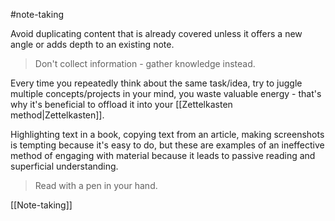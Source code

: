 #note-taking 

Avoid duplicating content that is already covered unless it offers a new angle or adds depth to an existing note.

>Don't collect information - gather knowledge instead.

Every time you repeatedly think about the same task/idea, try to juggle multiple concepts/projects in your mind, you waste valuable energy - that's why it's beneficial to offload it into your [[Zettelkasten method|Zettelkasten]].

Highlighting text in a book, copying text from an article, making screenshots is tempting because it's easy to do, but these are examples of an ineffective method of engaging with material because it leads to passive reading and superficial understanding.

>Read with a pen in your hand.


[[Note-taking]]